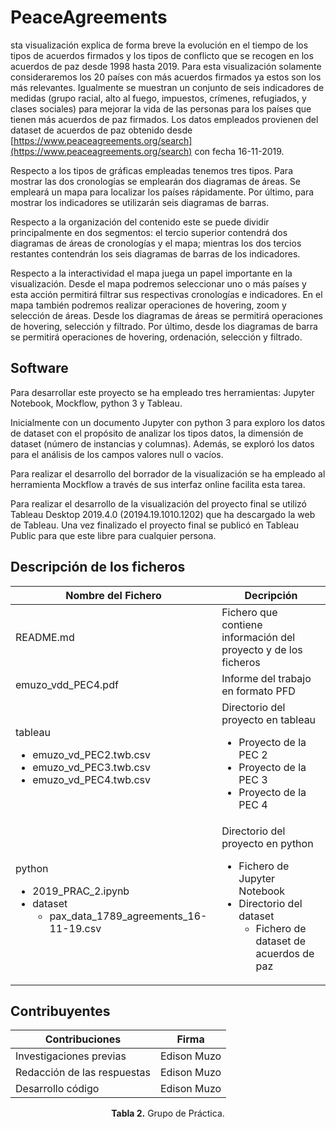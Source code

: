 
# PeaceAgreements

sta visualización explica de forma breve la evolución en el tiempo de los tipos de acuerdos firmados y los tipos de conflicto que se recogen en los acuerdos de paz desde 1998 hasta 2019. Para esta visualización solamente consideraremos los 20 países con más acuerdos firmados ya estos son los más relevantes. Igualmente se muestran un conjunto de seis indicadores de medidas (grupo racial, alto al fuego, impuestos, crímenes, refugiados, y clases sociales) para mejorar la vida de las personas para los países que tienen más acuerdos de paz firmados. Los datos empleados provienen del dataset de acuerdos de paz obtenido desde [https://www.peaceagreements.org/search](https://www.peaceagreements.org/search) con fecha 16-11-2019.

Respecto a los tipos de gráficas empleadas tenemos tres tipos. Para mostrar las dos cronologías se emplearán dos diagramas de áreas. Se empleará un mapa para localizar los países rápidamente. Por último, para mostrar los indicadores se utilizarán seis diagramas de barras.

Respecto a la organización del contenido este se puede dividir principalmente en dos segmentos: el tercio superior contendrá dos diagramas de áreas de cronologías y el mapa; mientras los dos tercios restantes contendrán los seis diagramas de barras de los indicadores.



Respecto a la interactividad el mapa juega un papel importante en la visualización. Desde el mapa podremos seleccionar uno o más países y esta acción permitirá filtrar sus respectivas cronologías e indicadores. En el mapa también podremos realizar operaciones de hovering, zoom y selección de áreas. Desde los diagramas de áreas se permitirá operaciones de hovering, selección y filtrado. Por último, desde los diagramas de barra se permitirá operaciones de hovering, ordenación, selección y filtrado.


## Software

Para desarrollar este proyecto se ha empleado tres herramientas: Jupyter Notebook, Mockflow, python 3 y Tableau.

Inicialmente con un documento Jupyter con python 3 para exploro los datos de dataset con el propósito de
analizar los tipos datos, la dimensión de dataset (número de instancias y columnas). Además, se exploró los datos
para el análisis de los campos valores null o vacíos.

Para realizar el desarrollo del borrador de la visualización se ha empleado al herramienta Mockflow a través de
sus interfaz online facilita esta tarea.

Para realizar el desarrollo de la visualización del proyecto final se utilizó Tableau Desktop 2019.4.0 (20194.19.1010.1202)
que ha descargado la web de Tableau. Una vez finalizado el proyecto final se publicó en Tableau Public para que este libre para cualquier persona.

## Descripción de los ficheros
| Nombre del Fichero | Decripción |
|--------------------|------------|
| README.md	| Fichero que contiene información del proyecto y de los ficheros|
| emuzo_vdd_PEC4.pdf	| Informe del trabajo en formato PFD |
| tableau <ul><li>emuzo_vd_PEC2.twb.csv</il><li>emuzo_vd_PEC3.twb.csv</il><li>emuzo_vd_PEC4.twb.csv</il></ul>| Directorio del proyecto en tableau <ul><li>Proyecto de la PEC 2</il><li>Proyecto de la PEC 3</il><li>Proyecto de la PEC 4</il></ul>|
| python <ul><li>2019_PRAC_2.ipynb</il><li>dataset <ul><li>pax_data_1789_agreements_16-11-19.csv</il></ul></il></ul> | Directorio del proyecto en python <ul><li>Fichero de Jupyter Notebook</il><li>Directorio del dataset<ul><li>Fichero de dataset de acuerdos de paz</il></ul></il></ul>|

## Contribuyentes

| Contribuciones              | Firma                      |
|-----------------------------|----------------------------|
| Investigaciones previas     | Edison Muzo                |
| Redacción de las respuestas | Edison Muzo                |
| Desarrollo código           | Edison Muzo                |
<p align="center">
   <b>Tabla 2.</b> Grupo de Práctica.
</p>
